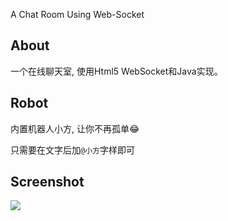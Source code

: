 A Chat Room Using Web-Socket

## About

一个在线聊天室, 使用Html5 WebSocket和Java实现。

## Robot

内置机器人小方, 让你不再孤单:joy:

只需要在文字后加`@小方`字样即可

## Screenshot

![](img/shot.png)


